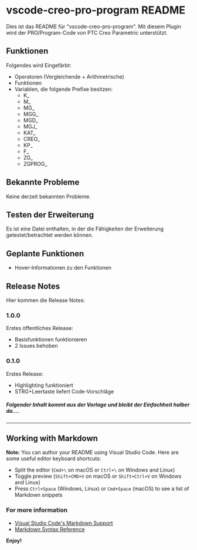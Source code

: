 # vscode-creo-pro-program README

Dies ist das README für "vscode-creo-pro-program". Mit diesem Plugin wird der PRO/Program-Code von PTC Creo Parametric unterstützt.

## Funktionen

Folgendes wird Eingefärbt:
- Operatoren (Vergleichende + Arithmetrische)
- Funktionen
- Variablen, die folgende Prefixe besitzen:
  - K_
  - M_
  - MG_
  - MGG_
  - MGD_
  - MGJ_
  - KAT_
  - CREO_
  - KP_
  - F_
  - ZG_
  - ZGPROG_


## Bekannte Probleme

Keine derzeit bekannten Probleme.

## Testen der Erweiterung

Es ist eine Datei enthalten, in der die Fähigkeiten der Erweiterung getestet/betrachtet werden können.

## Geplante Funktionen

  - Hover-Informationen zu den Funktionen

## Release Notes

Hier kommen die Release Notes:

### 1.0.0
Erstes öffentliches Release:
  - Basisfunktionen funktionieren
  - 2 Issues behoben

### 0.1.0

Erstes Release:
  - Highlighting funktioniert
  - STRG+Leertaste liefert Code-Vorschläge



##### Folgender Inhalt kommt aus der Vorlage und bleibt der Einfachheit halber da....
-----------------------------------------------------------------------------------------------------------

## Working with Markdown

**Note:** You can author your README using Visual Studio Code.  Here are some useful editor keyboard shortcuts:

* Split the editor (`Cmd+\` on macOS or `Ctrl+\` on Windows and Linux)
* Toggle preview (`Shift+CMD+V` on macOS or `Shift+Ctrl+V` on Windows and Linux)
* Press `Ctrl+Space` (Windows, Linux) or `Cmd+Space` (macOS) to see a list of Markdown snippets

### For more information

* [Visual Studio Code's Markdown Support](http://code.visualstudio.com/docs/languages/markdown)
* [Markdown Syntax Reference](https://help.github.com/articles/markdown-basics/)

**Enjoy!**
